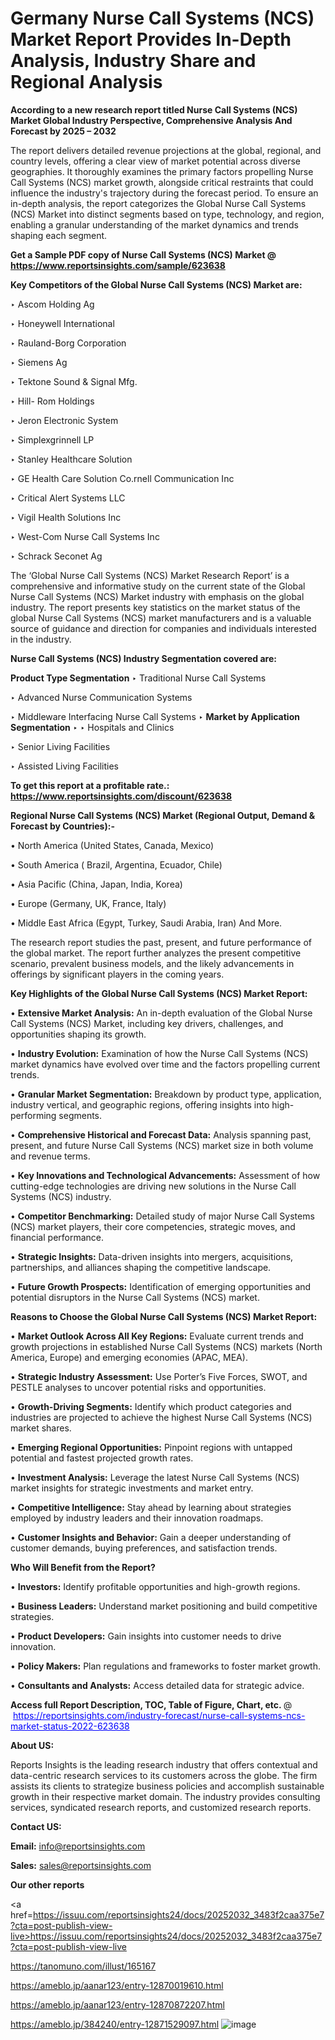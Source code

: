 # Germany Nurse Call Systems (NCS) Market Report Provides In-Depth Analysis, Industry Share and Regional Analysis

<strong>According to a new research report titled Nurse Call Systems (NCS) Market Global Industry Perspective, Comprehensive Analysis And Forecast by 2025 – 2032</strong>

The report delivers detailed revenue projections at the global, regional, and country levels, offering a clear view of market potential across diverse geographies. It thoroughly examines the primary factors propelling Nurse Call Systems (NCS) market growth, alongside critical restraints that could influence the industry's trajectory during the forecast period. To ensure an in-depth analysis, the report categorizes the Global Nurse Call Systems (NCS) Market into distinct segments based on type, technology, and region, enabling a granular understanding of the market dynamics and trends shaping each segment.

<strong>Get a Sample PDF copy of Nurse Call Systems (NCS) Market </strong><strong>@<a href=https://www.reportsinsights.com/sample/623638 style=color:#0000ff;> https://www.reportsinsights.com/sample/623638</a></strong></font>

<strong>Key Competitors of the Global Nurse Call Systems (NCS) Market are:</strong>

‣ Ascom Holding Ag

‣ Honeywell International

‣ Rauland-Borg Corporation

‣ Siemens Ag

‣ Tektone Sound & Signal Mfg.

‣ Hill- Rom Holdings

‣ Jeron Electronic System

‣ Simplexgrinnell LP

‣ Stanley Healthcare Solution

‣ GE Health Care Solution
 Co.rnell Communication Inc

‣ Critical Alert Systems LLC

‣ Vigil Health Solutions Inc

‣ West-Com Nurse Call Systems Inc

‣ Schrack Seconet Ag

The ‘Global Nurse Call Systems (NCS) Market Research Report’ is a comprehensive and informative study on the current state of the Global Nurse Call Systems (NCS) Market industry with emphasis on the global industry. The report presents key statistics on the market status of the global Nurse Call Systems (NCS) market manufacturers and is a valuable source of guidance and direction for companies and individuals interested in the industry.

<strong>Nurse Call Systems (NCS) Industry Segmentation covered are:</strong>

<strong>Product Type Segmentation</strong>
‣
Traditional Nurse Call Systems

‣ Advanced Nurse Communication Systems

‣ Middleware Interfacing Nurse Call Systems
‣ 
<strong>Market by Application Segmentation</strong>
‣
‣  Hospitals and Clinics

‣ Senior Living Facilities

‣ Assisted Living Facilities

<strong>To get this report at a profitable rate.: <a href=https://www.reportsinsights.com/discount/623638 style=color:#0000ff;>https://www.reportsinsights.com/discount/623638</a></strong></font>

<strong>Regional Nurse Call Systems (NCS) Market (Regional Output, Demand &amp; Forecast by Countries):-</strong>

• North America (United States, Canada, Mexico)

• South America ( Brazil, Argentina, Ecuador, Chile)

• Asia Pacific (China, Japan, India, Korea)

• Europe (Germany, UK, France, Italy)

• Middle East Africa (Egypt, Turkey, Saudi Arabia, Iran) And More.

The research report studies the past, present, and future performance of the global market. The report further analyzes the present competitive scenario, prevalent business models, and the likely advancements in offerings by significant players in the coming years.

<strong>Key Highlights of the Global Nurse Call Systems (NCS) Market Report:</strong>

• <strong>Extensive Market Analysis:</strong> An in-depth evaluation of the Global Nurse Call Systems (NCS) Market, including key drivers, challenges, and opportunities shaping its growth.

• <strong>Industry Evolution:</strong> Examination of how the Nurse Call Systems (NCS) market dynamics have evolved over time and the factors propelling current trends.

• <strong>Granular Market Segmentation:</strong> Breakdown by product type, application, industry vertical, and geographic regions, offering insights into high-performing segments.

• <strong>Comprehensive Historical and Forecast Data:</strong> Analysis spanning past, present, and future Nurse Call Systems (NCS) market size in both volume and revenue terms.

• <strong>Key Innovations and Technological Advancements:</strong> Assessment of how cutting-edge technologies are driving new solutions in the Nurse Call Systems (NCS) industry.

• <strong>Competitor Benchmarking:</strong> Detailed study of major Nurse Call Systems (NCS) market players, their core competencies, strategic moves, and financial performance.

• <strong>Strategic Insights:</strong> Data-driven insights into mergers, acquisitions, partnerships, and alliances shaping the competitive landscape.

• <strong>Future Growth Prospects:</strong> Identification of emerging opportunities and potential disruptors in the Nurse Call Systems (NCS) market.

<strong>Reasons to Choose the Global Nurse Call Systems (NCS) Market Report:</strong>

• <strong>Market Outlook Across All Key Regions:</strong> Evaluate current trends and growth projections in established Nurse Call Systems (NCS) markets (North America, Europe) and emerging economies (APAC, MEA).

• <strong>Strategic Industry Assessment:</strong> Use Porter’s Five Forces, SWOT, and PESTLE analyses to uncover potential risks and opportunities.

• <strong>Growth-Driving Segments:</strong> Identify which product categories and industries are projected to achieve the highest Nurse Call Systems (NCS) market shares.

• <strong>Emerging Regional Opportunities:</strong> Pinpoint regions with untapped potential and fastest projected growth rates.

• <strong>Investment Analysis:</strong> Leverage the latest Nurse Call Systems (NCS) market insights for strategic investments and market entry.

• <strong>Competitive Intelligence:</strong> Stay ahead by learning about strategies employed by industry leaders and their innovation roadmaps.

• <strong>Customer Insights and Behavior:</strong> Gain a deeper understanding of customer demands, buying preferences, and satisfaction trends.

<strong>Who Will Benefit from the Report?</strong>

• <strong>Investors:</strong> Identify profitable opportunities and high-growth regions.

• <strong>Business Leaders:</strong> Understand market positioning and build competitive strategies.

• <strong>Product Developers:</strong> Gain insights into customer needs to drive innovation.

• <strong>Policy Makers:</strong> Plan regulations and frameworks to foster market growth.

• <strong>Consultants and Analysts:</strong> Access detailed data for strategic advice.
</ul>
<strong>Access full Report Description, TOC, Table of Figure, Chart, etc. </strong>@  <a href=https://reportsinsights.com/industry-forecast/nurse-call-systems-ncs-market-status-2022-623638 style=color:#0000ff;>https://reportsinsights.com/industry-forecast/nurse-call-systems-ncs-market-status-2022-623638</a></font>

<strong><strong>About US</strong>:</strong>

Reports Insights is the leading research industry that offers contextual and data-centric research services to its customers across the globe. The firm assists its clients to strategize business policies and accomplish sustainable growth in their respective market domain. The industry provides consulting services, syndicated research reports, and customized research reports.

<strong>Contact US:</strong>

<p class=""""><b>Email:</b> <a href=mailto:info@reportsinsights.com>info@reportsinsights.com</a></p>
<p class=""""><b>Sales:</b> <a href=mailto:sales@reportsinsights.com>sales@reportsinsights.com</a></p>

<strong>Our other reports</strong>

<a href=https://issuu.com/reportsinsights24/docs/20252032_3483f2caa375e7?cta=post-publish-view-live>https://issuu.com/reportsinsights24/docs/20252032_3483f2caa375e7?cta=post-publish-view-live</a>

<a href=https://tanomuno.com/illust/165167>https://tanomuno.com/illust/165167</a>

<a href=https://ameblo.jp/aanar123/entry-12870019610.html>https://ameblo.jp/aanar123/entry-12870019610.html</a>

<a href=https://ameblo.jp/aanar123/entry-12870872207.html>https://ameblo.jp/aanar123/entry-12870872207.html</a>

<a href=https://ameblo.jp/384240/entry-12871529097.html>https://ameblo.jp/384240/entry-12871529097.html</a>
![image](https://github.com/user-attachments/assets/b44c1bf0-fa84-4d2c-9d30-7ecbe980d226)
